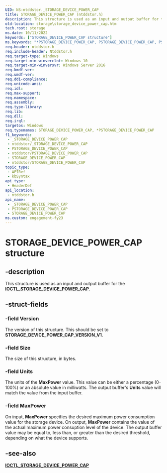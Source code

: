```yaml
---
UID: NS:ntddstor._STORAGE_DEVICE_POWER_CAP
title: STORAGE_DEVICE_POWER_CAP (ntddstor.h)
description: This structure is used as an input and output buffer for the IOCTL_STORAGE_DEVICE_POWER_CAP.
old-location: storage\storage_device_power_cap.htm
tech.root: storage
ms.date: 10/11/2022
keywords: ["STORAGE_DEVICE_POWER_CAP structure"]
ms.keywords: "*PSTORAGE_DEVICE_POWER_CAP, PSTORAGE_DEVICE_POWER_CAP, PSTORAGE_DEVICE_POWER_CAP structure pointer [Storage Devices], STORAGE_DEVICE_POWER_CAP, STORAGE_DEVICE_POWER_CAP structure [Storage Devices], _STORAGE_DEVICE_POWER_CAP, ntddstor/PSTORAGE_DEVICE_POWER_CAP, ntddstor/STORAGE_DEVICE_POWER_CAP, storage.storage_device_power_cap"
req.header: ntddstor.h
req.include-header: Ntddstor.h
req.target-type: Windows
req.target-min-winverclnt: Windows 10
req.target-min-winversvr: Windows Server 2016
req.kmdf-ver: 
req.umdf-ver: 
req.ddi-compliance: 
req.unicode-ansi: 
req.idl: 
req.max-support: 
req.namespace: 
req.assembly: 
req.type-library: 
req.lib: 
req.dll: 
req.irql: 
targetos: Windows
req.typenames: STORAGE_DEVICE_POWER_CAP, *PSTORAGE_DEVICE_POWER_CAP
f1_keywords:
 - _STORAGE_DEVICE_POWER_CAP
 - ntddstor/_STORAGE_DEVICE_POWER_CAP
 - PSTORAGE_DEVICE_POWER_CAP
 - ntddstor/PSTORAGE_DEVICE_POWER_CAP
 - STORAGE_DEVICE_POWER_CAP
 - ntddstor/STORAGE_DEVICE_POWER_CAP
topic_type:
 - APIRef
 - kbSyntax
api_type:
 - HeaderDef
api_location:
 - ntddstor.h
api_name:
 - _STORAGE_DEVICE_POWER_CAP
 - PSTORAGE_DEVICE_POWER_CAP
 - STORAGE_DEVICE_POWER_CAP
ms.custom: engagement-fy23 
---
```


# STORAGE_DEVICE_POWER_CAP structure

## -description

This structure is used as an input and output buffer for the [**IOCTL_STORAGE_DEVICE_POWER_CAP**](ni-ntddstor-ioctl_storage_device_power_cap.md).

## -struct-fields

### -field Version

The version of this structure. This should be set to **STORAGE_DEVICE_POWER_CAP_VERSION_V1**.

### -field Size

The size of this structure, in bytes.

### -field Units

The units of the **MaxPower** value. This value can be either a percentage (0-100%) or an absolute value in milliwatts. The output buffer's **Units** value will match the value from the input buffer.

### -field MaxPower

On input, **MaxPower** specifies the desired maximum power consumption value for the storage device. On output, **MaxPower** contains the value of the actual maximum power consuption level of the device. The output buffer value may be equal to, less than, or greater than the desired threshold, depending on what the device supports.

## -see-also

[**IOCTL_STORAGE_DEVICE_POWER_CAP**](ni-ntddstor-ioctl_storage_device_power_cap.md)

